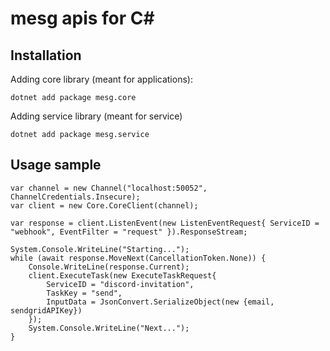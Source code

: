 # **mesg apis for C#** 

## **Installation**

Adding core library (meant for applications):

    dotnet add package mesg.core

Adding service library (meant for service)

    dotnet add package mesg.service
    
## **Usage sample**

    var channel = new Channel("localhost:50052", ChannelCredentials.Insecure);
    var client = new Core.CoreClient(channel);

    var response = client.ListenEvent(new ListenEventRequest{ ServiceID = "webhook", EventFilter = "request" }).ResponseStream;

    System.Console.WriteLine("Starting...");
    while (await response.MoveNext(CancellationToken.None)) {
        Console.WriteLine(response.Current);
        client.ExecuteTask(new ExecuteTaskRequest{
            ServiceID = "discord-invitation",
            TaskKey = "send",
            InputData = JsonConvert.SerializeObject(new {email, sendgridAPIKey})
        });
        System.Console.WriteLine("Next...");
    }
